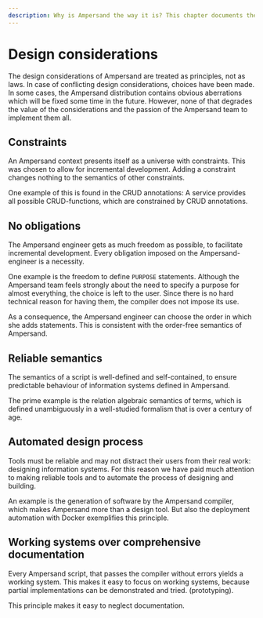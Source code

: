 ```yaml
---
description: Why is Ampersand the way it is? This chapter documents the reasons.
---
```


# Design considerations

The design considerations of Ampersand are treated as principles, not as laws. In case of conflicting design considerations, choices have been made. In some cases, the Ampersand distribution contains obvious aberrations which will be fixed some time in the future. However, none of that degrades the value of the considerations and the passion of the Ampersand team to implement them all. 

## Constraints

An Ampersand context presents itself as a universe with constraints. This was chosen to allow for incremental development. Adding a constraint changes nothing to the semantics of other constraints.

One example of this is found in the CRUD annotations: A service provides all possible CRUD-functions, which are constrained by CRUD annotations.

## No obligations

The Ampersand engineer gets as much freedom as possible, to facilitate incremental development. Every obligation imposed on the Ampersand-engineer is a necessity.

One example is the freedom to define `PURPOSE` statements. Although the Ampersand team feels strongly about the need to specify a purpose for almost everything, the choice is left to the user. Since there is no hard technical reason for having them, the compiler does not impose its use.

As a consequence, the Ampersand engineer can choose the order in which she adds statements. This is consistent with the order-free semantics of Ampersand.

## Reliable semantics

The semantics of a script is well-defined and self-contained, to ensure predictable behaviour of information systems defined in Ampersand.

The prime example is the relation algebraic semantics of terms, which is defined unambiguously in a well-studied formalism that is over a century of age.

## Automated design process

Tools must be reliable and may not distract their users from their real work: designing information systems. For this reason we have paid much attention to making reliable tools and to automate the process of designing and building.

An example is the generation of software by the Ampersand compiler, which makes Ampersand more than a design tool. But also the deployment automation with Docker exemplifies this principle.

## Working systems over comprehensive documentation

Every Ampersand script, that passes the compiler without errors yields a working system. This makes it easy to focus on working systems, because partial implementations can be demonstrated and tried. \(prototyping\).

This principle makes it easy to neglect documentation.

